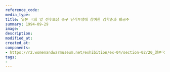 ```yaml
---
reference_code:
media_type:
title: 일본 국회 앞 전후보상 촉구 단식투쟁에 참여한 김학순과 황금주
summary: 1994-09-29
image:
description:
modified_at:
created_at:
components:
- https://r2.womenandwarmuseum.net/exhibition/ex-04/section-02/20_일본국회%20앞%20전후보상%20촉구%20단식투쟁.jpg
tags:
-
---
```

